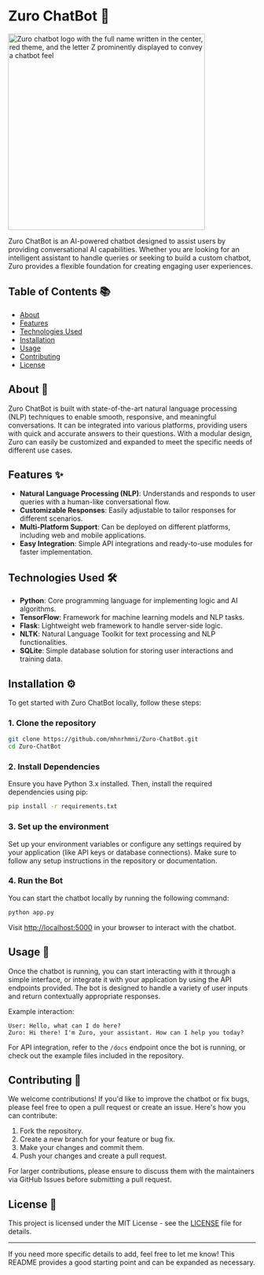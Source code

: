 # Zuro ChatBot 🤖
<img src="https://github.com/user-attachments/assets/ebbadb03-4b72-4b45-befb-2ce0100b137e" alt="Zuro chatbot logo with the full name written in the center, red theme, and the letter Z prominently displayed to convey a chatbot feel" width="400" height="400">


Zuro ChatBot is an AI-powered chatbot designed to assist users by providing conversational AI capabilities. Whether you are looking for an intelligent assistant to handle queries or seeking to build a custom chatbot, Zuro provides a flexible foundation for creating engaging user experiences.

## Table of Contents 📚
- [About](#about)
- [Features](#features)
- [Technologies Used](#technologies-used)
- [Installation](#installation)
- [Usage](#usage)
- [Contributing](#contributing)
- [License](#license)

## About 📖

Zuro ChatBot is built with state-of-the-art natural language processing (NLP) techniques to enable smooth, responsive, and meaningful conversations. It can be integrated into various platforms, providing users with quick and accurate answers to their questions. With a modular design, Zuro can easily be customized and expanded to meet the specific needs of different use cases.

## Features ✨
- **Natural Language Processing (NLP)**: Understands and responds to user queries with a human-like conversational flow.
- **Customizable Responses**: Easily adjustable to tailor responses for different scenarios.
- **Multi-Platform Support**: Can be deployed on different platforms, including web and mobile applications.
- **Easy Integration**: Simple API integrations and ready-to-use modules for faster implementation.

## Technologies Used 🛠️

- **Python**: Core programming language for implementing logic and AI algorithms.
- **TensorFlow**: Framework for machine learning models and NLP tasks.
- **Flask**: Lightweight web framework to handle server-side logic.
- **NLTK**: Natural Language Toolkit for text processing and NLP functionalities.
- **SQLite**: Simple database solution for storing user interactions and training data.
  
## Installation ⚙️

To get started with Zuro ChatBot locally, follow these steps:

### 1. Clone the repository

```bash
git clone https://github.com/mhnrhmni/Zuro-ChatBot.git
cd Zuro-ChatBot
```

### 2. Install Dependencies

Ensure you have Python 3.x installed. Then, install the required dependencies using pip:

```bash
pip install -r requirements.txt
```

### 3. Set up the environment

Set up your environment variables or configure any settings required by your application (like API keys or database connections). Make sure to follow any setup instructions in the repository or documentation.

### 4. Run the Bot

You can start the chatbot locally by running the following command:

```bash
python app.py
```

Visit [http://localhost:5000](http://localhost:5000) in your browser to interact with the chatbot.

## Usage 💬

Once the chatbot is running, you can start interacting with it through a simple interface, or integrate it with your application by using the API endpoints provided. The bot is designed to handle a variety of user inputs and return contextually appropriate responses.

Example interaction:

```text
User: Hello, what can I do here?
Zuro: Hi there! I'm Zuro, your assistant. How can I help you today?
```

For API integration, refer to the `/docs` endpoint once the bot is running, or check out the example files included in the repository.

## Contributing 🤝

We welcome contributions! If you'd like to improve the chatbot or fix bugs, please feel free to open a pull request or create an issue. Here's how you can contribute:

1. Fork the repository.
2. Create a new branch for your feature or bug fix.
3. Make your changes and commit them.
4. Push your changes and create a pull request.

For larger contributions, please ensure to discuss them with the maintainers via GitHub Issues before submitting a pull request.

## License 📜

This project is licensed under the MIT License - see the [LICENSE](LICENSE) file for details.

---

If you need more specific details to add, feel free to let me know! This README provides a good starting point and can be expanded as necessary.
